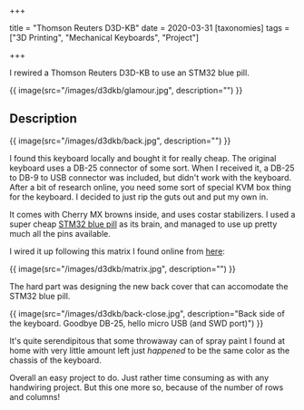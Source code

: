 +++

title = "Thomson Reuters D3D-KB"
date = 2020-03-31
[taxonomies]
tags = ["3D Printing", "Mechanical Keyboards", "Project"]

+++

I rewired a Thomson Reuters D3D-KB to use an STM32 blue pill.

{{ image(src="/images/d3dkb/glamour.jpg", description="") }}

<!-- more -->

## Description

{{ image(src="/images/d3dkb/back.jpg", description="") }}

I found this keyboard locally and bought it for really cheap. The original keyboard uses a DB-25 connector of some sort. When I received it, a DB-25 to DB-9 to USB connector was included, but didn't work with the keyboard. After a bit of research online, you need some sort of special KVM box thing for the keyboard. I decided to just rip the guts out and put my own in.

It comes with Cherry MX browns inside, and uses costar stabilizers. I used a super cheap [STM32 blue pill](https://stm32-base.org/boards/STM32F103C8T6-Blue-Pill.html) as its brain, and managed to use up pretty much all the pins available.

I wired it up following this matrix I found online from [here](http://www.kbdmania.net/xe/?mid=tipandtech&page=37&m=1&document_srl=864979):

{{ image(src="/images/d3dkb/matrix.jpg", description="") }}

The hard part was designing the new back cover that can accomodate the STM32 blue pill.

{{ image(src="/images/d3dkb/back-close.jpg", description="Back side of the keyboard. Goodbye DB-25, hello micro USB (and SWD port)") }}

It's quite serendipitous that some throwaway can of spray paint I found at home with very little amount left just *happened* to be the same color as the chassis of the keyboard.

Overall an easy project to do. Just rather time consuming as with any handwiring project. But this one more so, because of the number of rows and columns!